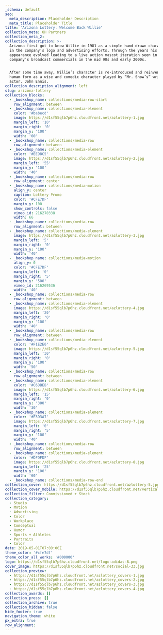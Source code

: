 ```yaml
---
_schema: default
seo:
  meta_description: Placeholder Description
  meta_title: Placeholder Title
title: 'Arizona Lottery: Welcome Back Willie'
collection_meta: OH Partners
collection_meta_2:
collection_description: >-
  Arizona first got to know Willie in 1981 as a simple hand-drawn character seen
  in the company’s logo and advertising efforts. Through the years his look and
  appearance evolved leading to a live action mascot iteration seen in the
  company’s broadcast commercials in the mid 90s and early 2000s.


  After some time away, Willie’s character is re-introduced and reinvented in
  human form as a wise and comedic character played by “Mr. Show’s” writer and
  actor, John Ennis.
collection_description_alignment: left
slug: arizona-lottery
collection_blocks:
  - _bookshop_name: collections/media-row-start
    row_alignment: between
  - _bookshop_name: collections/media-element
    color: '#babecd'
    image: https://d1sf55qlb7p6hz.cloudfront.net/azlottery-1.jpg
    margin_left: '10'
    margin_right: '0'
    margin_y: '100'
    width: '60'
  - _bookshop_name: collections/media-row
    row_alignment: between
  - _bookshop_name: collections/media-element
    color: '#EED8C5'
    image: https://d1sf55qlb7p6hz.cloudfront.net/azlottery-2.jpg
    margin_left: '55'
    margin_y: '100'
    width: '40'
  - _bookshop_name: collections/media-row
    row_alignment: center
  - _bookshop_name: collections/media-motion
    align_y: center
    caption: Lottery Promo
    color: '#CFE7DF'
    margin_y: 100
    show_controls: false
    vimeo_id: 216270338
    width: 66
  - _bookshop_name: collections/media-row
    row_alignment: between
  - _bookshop_name: collections/media-element
    image: https://d1sf55qlb7p6hz.cloudfront.net/azlottery-3.jpg
    margin_left: '5'
    margin_right: '0'
    margin_y: '100'
    width: '40'
  - _bookshop_name: collections/media-motion
    align_y: 0
    color: '#CFE7DF'
    margin_left: '0'
    margin_right: '5'
    margin_y: '500'
    vimeo_id: 216269536
    width: '40'
  - _bookshop_name: collections/media-row
    row_alignment: between
  - _bookshop_name: collections/media-element
    image: https://d1sf55qlb7p6hz.cloudfront.net/azlottery-4.jpg
    margin_left: '20'
    margin_right: '0'
    margin_y: '100'
    width: '40'
  - _bookshop_name: collections/media-row
    row_alignment: between
  - _bookshop_name: collections/media-element
    color: '#F1E2E0'
    image: https://d1sf55qlb7p6hz.cloudfront.net/azlottery-5.jpg
    margin_left: '30'
    margin_right: '0'
    margin_y: '100'
    width: '50'
  - _bookshop_name: collections/media-row
    row_alignment: between
  - _bookshop_name: collections/media-element
    color: '#C6DBEB'
    image: https://d1sf55qlb7p6hz.cloudfront.net/azlottery-6.jpg
    margin_left: '15'
    margin_right: '0'
    margin_y: '300'
    width: '30'
  - _bookshop_name: collections/media-element
    color: '#F3D3A7'
    image: https://d1sf55qlb7p6hz.cloudfront.net/azlottery-7.jpg
    margin_left: '0'
    margin_right: '5'
    margin_y: '100'
    width: '40'
  - _bookshop_name: collections/media-row
    row_alignment: between
  - _bookshop_name: collections/media-element
    color: '#DFDFDF'
    image: https://d1sf55qlb7p6hz.cloudfront.net/azlottery-8.jpg
    margin_left: '25'
    margin_y: '100'
    width: '60'
  - _bookshop_name: collections/media-row-end
collection_cover: https://d1sf55qlb7p6hz.cloudfront.net/azlottery-5.jpg
collection_cover_mobile: https://d1sf55qlb7p6hz.cloudfront.net/verticalcovers-28.jpg
collection_filter: Commissioned + Stock
collection_category:
  - Studio
  - Motion
  - Advertising
  - Color
  - Workplace
  - Conceptual
  - Humor
  - Sports + Athletes
  - Portraits
  - Color
date: 2019-05-01T07:00:00Z
theme_color: '#cfe7df'
theme_color_all_works: '#000000'
logo: https://d1sf55qlb7p6hz.cloudfront.net/logo-adidas-8.png
cover_image: https://d1sf55qlb7p6hz.cloudfront.net/social-33.jpg
collection_preview:
  - https://d1sf55qlb7p6hz.cloudfront.net/azlottery_covers-1.jpg
  - https://d1sf55qlb7p6hz.cloudfront.net/azlottery_covers-2.jpg
  - https://d1sf55qlb7p6hz.cloudfront.net/azlottery_covers-3.jpg
  - https://d1sf55qlb7p6hz.cloudfront.net/azlottery_covers-4.jpg
collection_awards: []
collection_press: []
collection_archive: true
collection_hidden: false
hide_footer: true
navigation_theme: white
px_extra: true
row_alignment:
---
```

